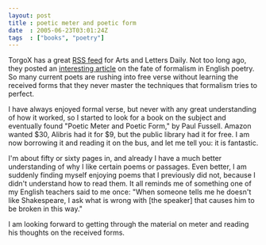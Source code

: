 ```yaml
---
layout: post
title : poetic meter and poetic form
date  : 2005-06-23T03:01:24Z
tags  : ["books", "poetry"]
---
```

TorgoX has a great <a href='http://interglacial.com/rss/aldaily_content.rss'>RSS feed</a> for Arts and Letters Daily.  Not too long ago, they posted an <a href='http://www.newcriterion.com/archive/23/apr05/yezzi.htm'>interesting article</a> on the fate of formalism in English poetry.  So many current poets are rushing into free verse without learning the received forms that they never master the techniques that formalism tries to perfect.

I have always enjoyed formal verse, but never with any great understanding of how it worked, so I started to look for a book on the subject and eventually found "Poetic Meter and Poetic Form," by Paul Fussell.  Amazon wanted $30, Alibris had it for $9, but the public library had it for free.  I am now borrowing it and reading it on the bus, and let me tell you: it is fantastic.

I'm about fifty or sixty pages in, and already I have a much better understanding of why I like certain poems or passages.  Even better, I am suddenly finding myself enjoying poems that I previously did not, because I didn't understand how to read them.  It all reminds me of something one of my English teachers said to me once: "When someone tells me he doesn't like Shakespeare, I ask what is wrong with [the speaker] that causes him to be broken in this way."

I am looking forward to getting through the material on meter and reading his thoughts on the received forms. 
